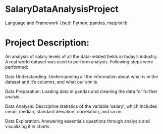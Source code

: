 # SalaryDataAnalysisProject

Language and Framework Used: Python, pandas, matplotlib

# Project Description: 
An analysis of salary levels of all the data-related fields in today’s industry. A real world dataset was used to perform analysis. Following steps were performed:

Data Understanding: Understanding all the information about what is in the dataset and it’s columns, and what our aim is.

Data Preparation: Loading data in pandas and cleaning the data for further analsis.

Data Analysis: Descriptive statistics of the variable ‘salary’, which includes mean, median, standard deviation, correlation, and so on.

Data Exploration: Answering essentials questions through analysis and visualizing it in charts.
